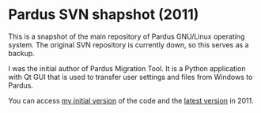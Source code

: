 Pardus SVN shapshot (2011)
==========================

This is a snapshot of the main repository of Pardus GNU/Linux operating system. The original SVN repository is currently down, so this serves as a backup.

I was the initial author of Pardus Migration Tool. It is a Python application with Qt GUI that is used to transfer user settings and files from Windows to Pardus. 

You can access [my initial version](trunk/playground/intern/2009/migration) of the code and the [latest version](trunk/kde/migration) in 2011.
